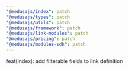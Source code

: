 ```yaml
---
"@medusajs/index": patch
"@medusajs/types": patch
"@medusajs/utils": patch
"@medusajs/framework": patch
"@medusajs/link-modules": patch
"@medusajs/pricing": patch
"@medusajs/modules-sdk": patch
---
```


feat(index): add filterable fields to link definition

